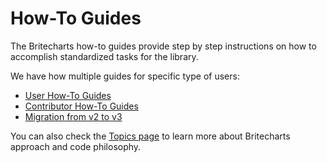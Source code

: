# How-To Guides
The Britecharts how-to guides provide step by step instructions on how to accomplish standardized tasks for the library.

We have how multiple guides for specific type of users:
* [User How-To Guides][userHowTo]
* [Contributor How-To Guides][contributorHowTo]
* [Migration from v2 to v3][migrationGuide2to3]

You can also check the [Topics page][topicsIndex] to learn more about Britecharts approach and code philosophy.

[userHowTo]: ./user-how-to-guides.html
[contributorHowTo]: ./contributor-how-to-guides.html
[topicsIndex]: ./topics-index.html
[migrationGuide2to3]: ./migration-guide-2-to-3.html